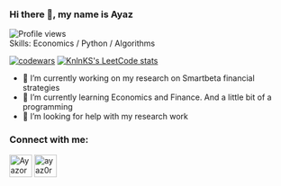 ### Hi there 👋, my name is Ayaz
![Profile views](https://gpvc.arturio.dev/Ayazor)  
Skills: Economics / Python / Algorithms

[![codewars](https://www.codewars.com/users/Ayazoro/badges/large)](https://www.codewars.com/users/Ayazoro)
[![KnlnKS's LeetCode stats](https://leetcode-stats-six.vercel.app/api?username=Ayazor&theme=dark)](https://github.com/KnlnKS/leetcode-stats)

- 🔭 I’m currently working on my research on Smartbeta financial strategies 
- 🌱 I’m currently learning Economics and Finance. And a little bit of a programming 
- 🤔 I’m looking for help with my research work 

### Connect with me:
<p align="left">
<a href="https://t.me/Ayazoro" target="blank"><img align="center" src="https://raw.githubusercontent.com/daniilshat/daniilshat/2d7eafe5250314b3d422c86b35de062e0f1f5178/icons/Telegram.svg" alt="Ayazoro" height="40" width="40" /></a>
<a href="https://vk.com/ayaz0r0" target="blank"><img align="center" src="https://raw.githubusercontent.com/daniilshat/daniilshat/2d7eafe5250314b3d422c86b35de062e0f1f5178/icons/vk.svg" alt="ayaz0r0" height="40" width="40" /></a>
</p>

